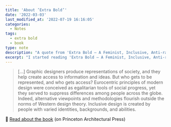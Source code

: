 ```yaml
---
title: 'About ’Extra Bold’'
date: '2022-03-03'
last_modified_at: '2022-07-19 16:16:05'
categories:
  - Notes
tags:
  - extra bold
  - book
type: note
description: "A quote from 'Extra Bold – A Feminist, Inclusive, Anti-racist, Nonbinary Field Guide for Graphic Designers'."
excerpt: "I started reading 'Extra Bold – A Feminist, Inclusive, Anti-racist, Nonbinary Field Guide for Graphic Designers'."
---
```

> [...] Graphic designers produce representations of society, and they help create access to information and ideas. But who gets to be represented, and who gets access? Eurocentric principles of modern design were conceived as egalitarian tools of social progress, yet they served to suppress differences among people across the globe. Indeed, alternative viewpoints and methodologies flourish outside the norms of Western design theory. Inclusive design is created by people with varied identities, backgrounds, and abilities.

<p class="detached">🔗 <a href="https://papress.com/products/extra-bold" title="Check the book">Read about the book</a> (on Princeton Architectural Press)</p>